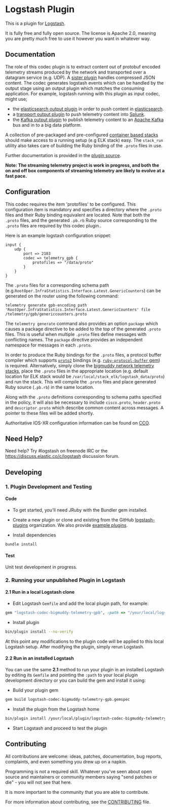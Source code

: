 # Logstash Plugin

This is a plugin for [Logstash](https://github.com/elasticsearch/logstash).

It is fully free and fully open source. The license is Apache 2.0, meaning you are pretty much free to use it however you want in whatever way.

## Documentation

The role of this codec plugin is to extract content out of protobuf encoded telemetry streams produced by the network and transported over a datagram service (e.g. UDP). A [sister plugin](https://github.com/cisco/logstash-codec-bigmuddy-network-telemetry) handles compressed JSON content. The codec generates logstash events which can be handled by the output stage using an output plugin which matches the consuming application. For example, logstash running with this plugin as input codec, might use;

- the [elasticsearch output plugin](https://github.com/logstash-plugins/logstash-output-elasticsearch) in order to push content in [elasticsearch](https://www.elastic.co/products/elasticsearch).
- a [transport output plugin](https://github.com/logstash-plugins/logstash-output-tcp) to push telemetry content into [Splunk](http://www.splunk.com/).
- the [Kafka output plugin](https://github.com/logstash-plugins/logstash-output-kafka) to publish telemetry content to an [Apache Kafka](http://kafka.apache.org/) bus and in to a big data platform.

A collection of pre-packaged and pre-configured [container based stacks](https://github.com/cisco/bigmuddy-network-telemetry-stacks) should make access to a running setup (e.g ELK stack) easy. The `stack_run` utility also takes care of building the Ruby binding of the `.proto` files in use.

Further documentation is provided in the [plugin source](/lib/logstash/codecs/telemetry_gpb.rb).

__Note: The streaming telemetry project is work in progress, and both the on and off box components of streaming telemetry are likely to evolve at a fast pace.__

## Configuration

This codec requires the item 'protofiles' to be configured. This configuration item is mandatory and specifies a directory where the `.proto` files and their Ruby binding equivalent are located. Note that both the `.proto` files, and the generated `.pb.rb` Ruby source corresponding to the `.proto` files are required by this codec plugin..

Here is an example logstash configuration snippet:

```
input {
    udp {
        port => 2103
        codec => telemetry_gpb {
            protofiles => "/data/proto"
        }
    }
}
```

The `.proto` files for a corresponding schema path (e.g.`RootOper.InfraStatistics.Interface.Latest.GenericCounters`) can be generated on the router using the following command:

```
telemetry generate gpb-encoding path 'RootOper.InfraStatistics.Interface.Latest.GenericCounters' file /telemetry/gpb/genericcounters.proto
```

The `telemetry generate` command also provides an option `package` which causes a package directive to be added to the top of the generated `.proto` files. This is useful when multiple `.proto` files define messages with conflicting names. The `package` directive provides an independent namespace for messages in each `.proto`.

In order to produce the Ruby bindings for the `.proto` files, a protocol buffer compiler which supports [`proto2`](https://developers.google.com/protocol-buffers/docs/reference/proto2-spec) bindings (e.g. [`ruby-protocol-buffer` gem](https://github.com/codekitchen/ruby-protocol-buffers)) is required. Alternatively, simply clone the [bigmuddy network telemetry stacks](https://github.com/cisco/bigmuddy-network-telemetry-stacks), place the `.proto` files in the appropriate location (e.g. default location for ELK stack would be `/var/local/stack_elk/logstash_data/proto`) and run the stack. This will compile the `.proto` files and place generated Ruby source (`.pb.rb`) in the same location.

Along with the `.proto` definitions corresponding to schema paths specified in the policy, it will also be necessary to include `cisco.proto`, `header.proto` and `descriptor.proto` which describe common content across messages. A pointer to these files will be added shortly.

Authoritative IOS-XR configuration information can be found on [CCO](http://www.cisco.com/c/en/us/products/ios-nx-os-software/ios-xr-software/index.html).

## Need Help?

Need help? Try #logstash on freenode IRC or the https://discuss.elastic.co/c/logstash discussion forum.

## Developing

### 1. Plugin Development and Testing

#### Code
- To get started, you'll need JRuby with the Bundler gem installed.

- Create a new plugin or clone and existing from the GitHub [logstash-plugins](https://github.com/logstash-plugins) organization. We also provide [example plugins](https://github.com/logstash-plugins?query=example).

- Install dependencies
```sh
bundle install
```

#### Test

Unit test development in progress.

### 2. Running your unpublished Plugin in Logstash

#### 2.1 Run in a local Logstash clone

- Edit Logstash `Gemfile` and add the local plugin path, for example:
```ruby
gem "logstash-codec-bigmuddy-telemetry-gpb", :path => "/your/local/logstash-codec-bigmuddy-telemetry-gpb"
```
- Install plugin
```sh
bin/plugin install --no-verify
```

At this point any modifications to the plugin code will be applied to this local Logstash setup. After modifying the plugin, simply rerun Logstash.

#### 2.2 Run in an installed Logstash

You can use the same **2.1** method to run your plugin in an installed Logstash by editing its `Gemfile` and pointing the `:path` to your local plugin development directory or you can build the gem and install it using:

- Build your plugin gem
```sh
gem build logstash-codec-bigmuddy-telemetry-gpb.gemspec
```
- Install the plugin from the Logstash home
```sh
bin/plugin install /your/local/plugin/logstash-codec-bigmuddy-telemetry-gpb.gem
```
- Start Logstash and proceed to test the plugin

## Contributing

All contributions are welcome: ideas, patches, documentation, bug reports, complaints, and even something you drew up on a napkin.

Programming is not a required skill. Whatever you've seen about open source and maintainers or community members  saying "send patches or die" - you will not see that here.

It is more important to the community that you are able to contribute.

For more information about contributing, see the [CONTRIBUTING](https://github.com/elasticsearch/logstash/blob/master/CONTRIBUTING.md) file.
